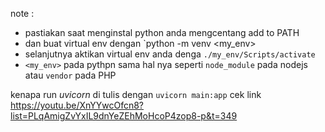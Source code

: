 note :

- pastiakan saat menginstal python anda mengcentang add to PATH
- dan buat virtual env dengan `python -m venv <my_env>
- selanjutnya aktikan virtual env anda denga `./my_env/Scripts/activate`
- `<my_env>` pada pythpn sama hal nya seperti `node_module` pada nodejs atau `vendor` pada PHP

kenapa run _uvicorn_ di tulis dengan `uvicorn main:app` cek link https://youtu.be/XnYYwcOfcn8?list=PLqAmigZvYxIL9dnYeZEhMoHcoP4zop8-p&t=349
